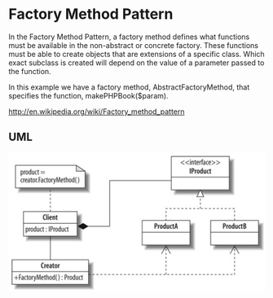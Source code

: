 Factory Method Pattern
========================

In the Factory Method Pattern, a factory method defines what functions must be available in the non-abstract or concrete factory. These functions must be able to create objects that are extensions of a specific class. Which exact subclass is created will depend on the value of a parameter passed to the function. 

In this example we have a factory method, AbstractFactoryMethod, that specifies the function, makePHPBook($param). 

http://en.wikipedia.org/wiki/Factory_method_pattern

UML
-----------------

![Alt text](/design-patterns/uml/factory_method.jpg)